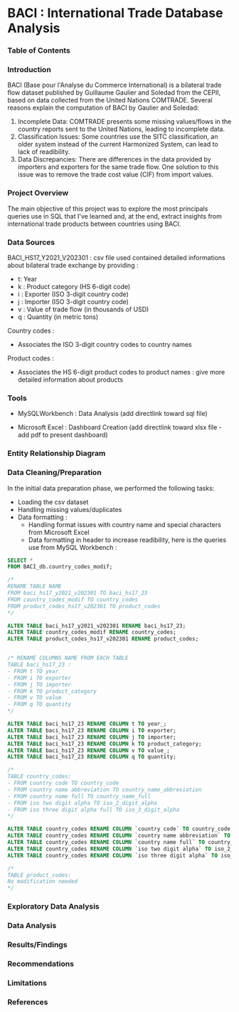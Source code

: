# BACI : International Trade Database Analysis

### Table of Contents

### Introduction

BACI (Base pour l'Analyse du Commerce International) is a bilateral trade flow dataset published by Guillaume Gaulier and Soledad from the CEPII, based on data collected from the United Nations COMTRADE. Several reasons explain the computation of BACI by Gaulier and Soledad:

1. Incomplete Data: COMTRADE presents some missing values/flows in the country reports sent to the United Nations, leading to incomplete data.
2. Classification Issues: Some countries use the SITC classification, an older system instead of the current Harmonized System, can lead to lack of readibility.
3. Data Discrepancies: There are differences in the data provided by importers and exporters for the same trade flow. One solution to this issue was to remove the trade cost value (CIF) from import values.

### Project Overview

The main objective of this project was to explore the most principals queries use in SQL that I've learned and, at the end, extract insights from international trade products between countries using BACI. 

### Data Sources

BACI_HS17_Y2021_V202301 : csv file used contained detailed informations about bilateral trade exchange by providing :

- t: Year
- k : Product category (HS 6-digit code)
- i : Exporter (ISO 3-digit country code)
- j : Importer (ISO 3-digit country code)
- v : Value of trade flow (in thousands of USD)
- q : Quantity (in metric tons)

Country codes : 
- Associates the ISO 3-digit country codes to country names

Product codes :
- Associates the HS 6-digit product codes to product names : give more detailed information about products

### Tools
- MySQLWorkbench : Data Analysis (add directlink toward sql file)

- Microsoft Excel : Dashboard Creation (add directlink toward xlsx file - add pdf to present dashboard)

### Entity Relationship Diagram


### Data Cleaning/Preparation
In the initial data preparation phase, we performed the following tasks:
- Loading the csv dataset
- Handling missing values/duplicates
- Data formatting :
  - Handling format issues with country name and special characters from Microsoft Excel
  - Data formatting in header to increase readibility, here is the queries use from MySQL Workbench :

```sql
SELECT *
FROM BACI_db.country_codes_modif;

/*
RENAME TABLE NAME 
FROM baci_hs17_y2021_v202301 TO baci_hs17_23
FROM country_codes_modif TO country_codes
FROM product_codes_hs17_v202301 TO product_codes
*/

ALTER TABLE baci_hs17_y2021_v202301 RENAME baci_hs17_23;
ALTER TABLE country_codes_modif RENAME country_codes;
ALTER TABLE product_codes_hs17_v202301 RENAME product_codes;


/* RENAME COLUMNS NAME FROM EACH TABLE
TABLE baci_hs17_23 : 
- FROM t TO year
- FROM i TO exporter
- FROM j TO importer
- FROM k TO product_category
- FROM v TO value
- FROM q TO quantity
*/

ALTER TABLE baci_hs17_23 RENAME COLUMN t TO year_;
ALTER TABLE baci_hs17_23 RENAME COLUMN i TO exporter;
ALTER TABLE baci_hs17_23 RENAME COLUMN j TO importer;
ALTER TABLE baci_hs17_23 RENAME COLUMN k TO product_category;
ALTER TABLE baci_hs17_23 RENAME COLUMN v TO value_;
ALTER TABLE baci_hs17_23 RENAME COLUMN q TO quantity;

/*
TABLE country_codes:
- FROM country code TO country_code
- FROM country name abbreviation TO country_name_abbreviation
- FROM country name full TO country_name_full
- FROM iso two digit alpha TO iso_2_digit_alpha 
- FROM iso three digit alpha full TO iso_3_digit_alpha
*/

ALTER TABLE country_codes RENAME COLUMN `country code` TO country_code;
ALTER TABLE country_codes RENAME COLUMN `country name abbreviation` TO country_name_abbreviation;
ALTER TABLE country_codes RENAME COLUMN `country name full` TO country_name_full;
ALTER TABLE country_codes RENAME COLUMN `iso two digit alpha` TO iso_2_digit_alpha;
ALTER TABLE country_codes RENAME COLUMN `iso three digit alpha` TO iso_3_digit_alpha;

/*
TABLE product_codes:
No modification needed
*/


```
### Exploratory Data Analysis

### Data Analysis

### Results/Findings

### Recommendations

### Limitations

### References
